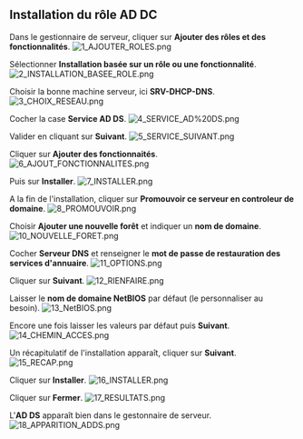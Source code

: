 ## Installation du rôle AD DC

Dans le gestionnaire de serveur, cliquer sur **Ajouter des rôles et des fonctionnalités**.
![1_AJOUTER_ROLES.png](https://github.com/Skchaper/AD-DC/blob/main/SCREEN/SCREEN_INSTALL/1_AJOUTER_ROLES.png)

Sélectionner **Installation basée sur un rôle ou une fonctionnalité**.
![2_INSTALLATION_BASEE_ROLE.png](https://github.com/Skchaper/AD-DC/blob/main/SCREEN/SCREEN_INSTALL/2_INSTALLATION_BASEE_ROLE.png)

Choisir la bonne machine serveur, ici **SRV-DHCP-DNS**.
![3_CHOIX_RESEAU.png](https://github.com/Skchaper/AD-DC/blob/main/SCREEN/SCREEN_INSTALL/3_CHOIX_RESEAU.png)

Cocher la case **Service AD DS**.
![4_SERVICE_AD%20DS.png](https://github.com/Skchaper/AD-DC/blob/main/SCREEN/SCREEN_INSTALL/4_SERVICE_AD%20DS.png)

Valider en cliquant sur **Suivant**.
![5_SERVICE_SUIVANT.png](https://github.com/Skchaper/AD-DC/blob/main/SCREEN/SCREEN_INSTALL/5_SERVICE_SUIVANT.png)

Cliquer sur **Ajouter des fonctionnaités**.
![6_AJOUT_FONCTIONNALITES.png](https://github.com/Skchaper/AD-DC/blob/main/SCREEN/SCREEN_INSTALL/6_AJOUT_FONCTIONNALITES.png)

Puis sur **Installer**.
![7_INSTALLER.png](https://github.com/Skchaper/AD-DC/blob/main/SCREEN/SCREEN_INSTALL/7_INSTALLER.png)

A la fin de l'installation, cliquer sur **Promouvoir ce serveur en controleur de domaine**.
![8_PROMOUVOIR.png](https://github.com/Skchaper/AD-DC/blob/main/SCREEN/SCREEN_INSTALL/8_PROMOUVOIR.png)

Choisir **Ajouter une nouvelle forêt** et indiquer un **nom de domaine**.
![10_NOUVELLE_FORET.png](https://github.com/Skchaper/AD-DC/blob/main/SCREEN/SCREEN_INSTALL/10_NOUVELLE_FORET.png)

Cocher **Serveur DNS** et renseigner le **mot de passe de restauration des services d'annuaire**.
![11_OPTIONS.png](https://github.com/Skchaper/AD-DC/blob/main/SCREEN/SCREEN_INSTALL/11_OPTIONS.png)

Cliquer sur **Suivant**.
![12_RIENFAIRE.png](https://github.com/Skchaper/AD-DC/blob/main/SCREEN/SCREEN_INSTALL/12_RIENFAIRE.png)

Laisser le **nom de domaine NetBIOS** par défaut (le personnaliser au besoin).
![13_NetBIOS.png](https://github.com/Skchaper/AD-DC/blob/main/SCREEN/SCREEN_INSTALL/13_NetBIOS.png)

Encore une fois laisser les valeurs par défaut puis **Suivant**.
![14_CHEMIN_ACCES.png](https://github.com/Skchaper/AD-DC/blob/main/SCREEN/SCREEN_INSTALL/14_CHEMIN_ACCES.png)

Un récapitulatif de l'installation apparaît, cliquer sur **Suivant**.
![15_RECAP.png](https://github.com/Skchaper/AD-DC/blob/main/SCREEN/SCREEN_INSTALL/15_RECAP.png)

Cliquer sur **Installer**.
![16_INSTALLER.png](https://github.com/Skchaper/AD-DC/blob/main/SCREEN/SCREEN_INSTALL/16_INSTALLER.png)

Cliquer sur **Fermer**.
![17_RESULTATS.png](https://github.com/Skchaper/AD-DC/blob/main/SCREEN/SCREEN_INSTALL/17_RESULTATS.png)

L'**AD DS** apparaît bien dans le gestonnaire de serveur.
![18_APPARITION_ADDS.png](https://github.com/Skchaper/AD-DC/blob/main/SCREEN/SCREEN_INSTALL/18_APPARITION_ADDS.png)


